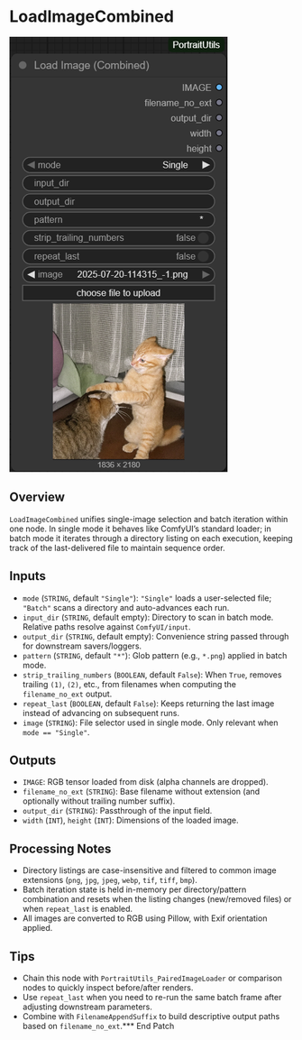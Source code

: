 # LoadImageCombined
![Screenshot](screenshots/load_image_combined.png)


## Overview
`LoadImageCombined` unifies single-image selection and batch iteration within one node. In single mode it behaves like ComfyUI’s standard loader; in batch mode it iterates through a directory listing on each execution, keeping track of the last-delivered file to maintain sequence order.

## Inputs
- `mode` (`STRING`, default `"Single"`): `"Single"` loads a user-selected file; `"Batch"` scans a directory and auto-advances each run.
- `input_dir` (`STRING`, default empty): Directory to scan in batch mode. Relative paths resolve against `ComfyUI/input`.
- `output_dir` (`STRING`, default empty): Convenience string passed through for downstream savers/loggers.
- `pattern` (`STRING`, default `"*"`): Glob pattern (e.g., `*.png`) applied in batch mode.
- `strip_trailing_numbers` (`BOOLEAN`, default `False`): When `True`, removes trailing `(1)`, `(2)`, etc., from filenames when computing the `filename_no_ext` output.
- `repeat_last` (`BOOLEAN`, default `False`): Keeps returning the last image instead of advancing on subsequent runs.
- `image` (`STRING`): File selector used in single mode. Only relevant when `mode == "Single"`.

## Outputs
- `IMAGE`: RGB tensor loaded from disk (alpha channels are dropped).
- `filename_no_ext` (`STRING`): Base filename without extension (and optionally without trailing number suffix).
- `output_dir` (`STRING`): Passthrough of the input field.
- `width` (`INT`), `height` (`INT`): Dimensions of the loaded image.

## Processing Notes
- Directory listings are case-insensitive and filtered to common image extensions (`png`, `jpg`, `jpeg`, `webp`, `tif`, `tiff`, `bmp`).
- Batch iteration state is held in-memory per directory/pattern combination and resets when the listing changes (new/removed files) or when `repeat_last` is enabled.
- All images are converted to RGB using Pillow, with Exif orientation applied.

## Tips
- Chain this node with `PortraitUtils_PairedImageLoader` or comparison nodes to quickly inspect before/after renders.
- Use `repeat_last` when you need to re-run the same batch frame after adjusting downstream parameters.
- Combine with `FilenameAppendSuffix` to build descriptive output paths based on `filename_no_ext`.*** End Patch
